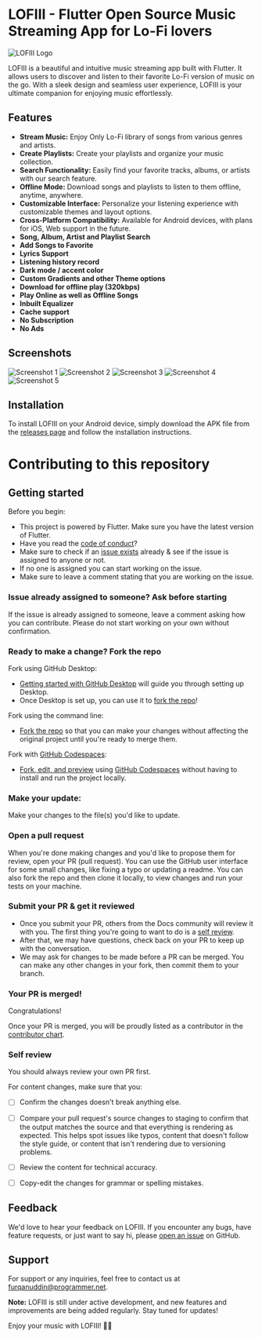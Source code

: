 # LOFIII - Flutter Open Source Music Streaming App for Lo-Fi lovers 

![LOFIII Logo](assets/lofiii_dark_mode.svg)

LOFIII is a beautiful and intuitive music streaming app built with Flutter. It allows users to discover and listen to their favorite Lo-Fi version of music on the go. With a sleek design and seamless user experience, LOFIII is your ultimate companion for enjoying music effortlessly.

## Features

- **Stream Music:** Enjoy Only Lo-Fi library of songs from various genres and artists.
- **Create Playlists:** Create your playlists and organize your music collection.
- **Search Functionality:** Easily find your favorite tracks, albums, or artists with our search feature.
- **Offline Mode:** Download songs and playlists to listen to them offline, anytime, anywhere.
- **Customizable Interface:** Personalize your listening experience with customizable themes and layout options.
- **Cross-Platform Compatibility:** Available for Android devices, with plans for iOS, Web support in the future.
- **Song, Album, Artist and Playlist Search**
- **Add Songs to Favorite**
- **Lyrics Support**
- **Listening history record**
- **Dark mode / accent color**
- **Custom Gradients and other Theme options**
- **Download for offline play (320kbps)**
- **Play Online as well as Offline Songs**
- **Inbuilt Equalizer**
- **Cache support**
- **No Subscription**
- **No Ads**


## Screenshots

![Screenshot 1](assets/screenshot1.jpg)
![Screenshot 2](assets/screenshot2.jpg)
![Screenshot 3](assets/screenshot3.jpg)
![Screenshot 4](assets/screenshot4.jpg)
![Screenshot 5](assets/screenshot5.jpg)
## Installation

To install LOFIII on your Android device, simply download the APK file from the [releases page](link-to-releases) and follow the installation instructions.


# Contributing to this repository

## Getting started

Before you begin:
- This project is powered by Flutter. Make sure you have the latest version of Flutter.
- Have you read the [code of conduct](CODE_OF_CONDUCT.md)?
- Make sure to check if an [issue exists](https://github.com/ffurqanuddin/lofiii/issues) already & see if the issue is assigned to anyone or not.
- If no one is assigned you can start working on the issue.
- Make sure to leave a comment stating that you are working on the issue.

### Issue already assigned to someone? Ask before starting

If the issue is already assigned to someone, leave a comment asking how you can contribute. Please do not start working on your own without confirmation.


### Ready to make a change? Fork the repo

Fork using GitHub Desktop:

- [Getting started with GitHub Desktop](https://docs.github.com/en/desktop/installing-and-configuring-github-desktop/getting-started-with-github-desktop) will guide you through setting up Desktop.
- Once Desktop is set up, you can use it to [fork the repo](https://docs.github.com/en/desktop/contributing-and-collaborating-using-github-desktop/cloning-and-forking-repositories-from-github-desktop)!

Fork using the command line:

- [Fork the repo](https://docs.github.com/en/github/getting-started-with-github/fork-a-repo#fork-an-example-repository) so that you can make your changes without affecting the original project until you're ready to merge them.

Fork with [GitHub Codespaces](https://github.com/features/codespaces):

- [Fork, edit, and preview](https://docs.github.com/en/free-pro-team@latest/github/developing-online-with-codespaces/creating-a-codespace) using [GitHub Codespaces](https://github.com/features/codespaces) without having to install and run the project locally.

### Make your update:
Make your changes to the file(s) you'd like to update.

### Open a pull request
When you're done making changes and you'd like to propose them for review, open your PR (pull request). You can use the GitHub user interface for some small changes, like fixing a typo or updating a readme. You can also fork the repo and then clone it locally, to view changes and run your tests on your machine.

### Submit your PR & get it reviewed
- Once you submit your PR, others from the Docs community will review it with you. The first thing you're going to want to do is a [self review](#self-review).
- After that, we may have questions, check back on your PR to keep up with the conversation.
- We may ask for changes to be made before a PR can be merged. You can make any other changes in your fork, then commit them to your branch.

### Your PR is merged!
Congratulations! 

Once your PR is merged, you will be proudly listed as a contributor in the [contributor chart](https://github.com/ffurqanuddin/lofiii/graphs/contributors).

### Self review
You should always review your own PR first.

For content changes, make sure that you:
- [ ] Confirm the changes doesn't break anything else.
- [ ] Compare your pull request's source changes to staging to confirm that the output matches the source and that everything is rendering as expected. This helps spot issues like typos, content that doesn't follow the style guide, or content that isn't rendering due to versioning problems.
- [ ] Review the content for technical accuracy.
- [ ] Copy-edit the changes for grammar or spelling mistakes.


## Feedback

We'd love to hear your feedback on LOFIII. If you encounter any bugs, have feature requests, or just want to say hi, please [open an issue](link-to-issues) on GitHub.

## Support

For support or any inquiries, feel free to contact us at 
[furqanuddin@programmer.net](mailto:furqanuddin@programmer.net).



**Note:** LOFIII is still under active development, and new features and improvements are being added regularly. Stay tuned for updates! 

Enjoy your music with LOFIII! 🎵✨